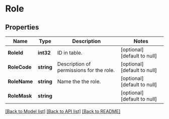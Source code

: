 # Role

## Properties
Name | Type | Description | Notes
------------ | ------------- | ------------- | -------------
**RoleId** | **int32** | ID in table. | [optional] [default to null]
**RoleCode** | **string** | Description of permissions for the role. | [optional] [default to null]
**RoleName** | **string** | Name the the role. | [optional] [default to null]
**RoleMask** | **string** |  | [optional] [default to null]

[[Back to Model list]](../README.md#documentation-for-models) [[Back to API list]](../README.md#documentation-for-api-endpoints) [[Back to README]](../README.md)


